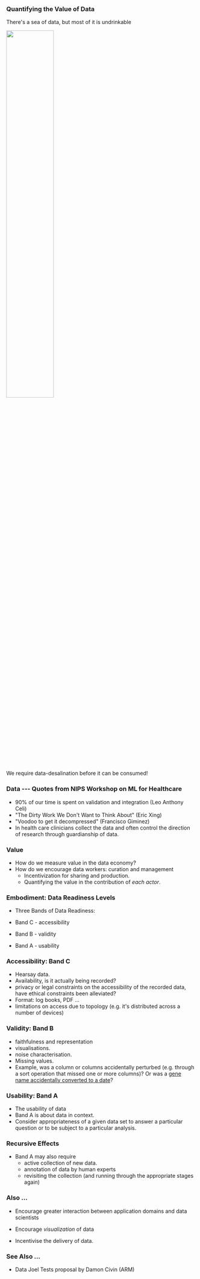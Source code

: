 ### Quantifying the Value of Data

There's a sea of data, but most of it is undrinkable

<img src="../slides/diagrams/sea-water-ocean-waves.jpg" width="50%">

We require data-desalination before it can be consumed!


### Data --- Quotes from NIPS Workshop on ML for Healthcare

* 90% of our time is spent on validation and integration (Leo Anthony Celi)
* "The Dirty Work We Don't Want to Think About" (Eric Xing)
* "Voodoo to get it decompressed" (Francisco Giminez)
* In health care clinicians collect the data and often control the direction of research through guardianship of data.

### Value

* How do we measure value in the data economy?
* How do we encourage data workers: curation and management
    * Incentivization for sharing and production.
    * Quantifying the value in the contribution of *each actor*.


### Embodiment: Data Readiness Levels

* Three Bands of Data Readiness:

* Band C - accessibility

* Band B - validity

* Band A - usability


### Accessibility: Band C

* Hearsay data.
* Availability, is it actually being recorded?
* privacy or legal constraints on the accessibility of the recorded data, have ethical constraints been alleviated?
* Format: log books, PDF ...
* limitations on access due to topology (e.g. it's distributed across a number of devices)

### Validity: Band B

*  faithfulness and representation
* visualisations.
* noise characterisation.
* Missing values.
* Example, was a column or columns accidentally perturbed (e.g. through a sort operation that missed one or more columns)? Or was a [gene name accidentally converted to a date](http://bmcbioinformatics.biomedcentral.com/articles/10.1186/1471-2105-5-80)?

### Usability: Band A

* The usability of data
* Band A is about data in context.
* Consider appropriateness of a given data set to answer a particular
question or to be subject to a particular analysis.

### Recursive Effects

* Band A may also require
    * active collection of new data. 
    * annotation of data by human experts
    * revisiting the collection (and running through the appropriate stages again)

### Also ...

* Encourage greater interaction between application domains and data scientists

* Encourage *visualization* of data

* Incentivise the delivery of data.

### See Also ...

* Data Joel Tests proposal by Damon Civin (ARM)
